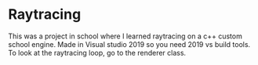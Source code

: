 # Raytracing
This was a project in school where I learned raytracing on a c++ custom school engine. 
Made in Visual studio 2019 so you need 2019 vs build tools.
To look at the raytracing loop, go to the renderer class.
